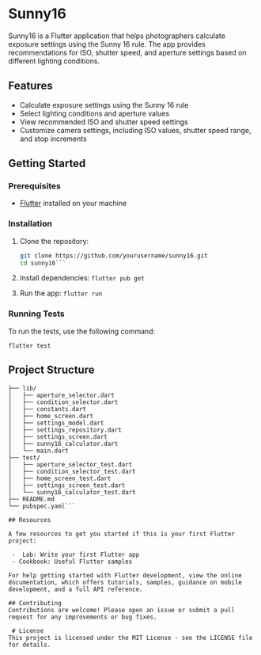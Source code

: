 # Sunny16

Sunny16 is a Flutter application that helps photographers calculate exposure settings using the Sunny 16 rule. The app provides recommendations for ISO, shutter speed, and aperture settings based on different lighting conditions.

## Features

- Calculate exposure settings using the Sunny 16 rule
- Select lighting conditions and aperture values
- View recommended ISO and shutter speed settings
- Customize camera settings, including ISO values, shutter speed range, and stop increments

## Getting Started

### Prerequisites

- [Flutter](https://flutter.dev/docs/get-started/install) installed on your machine

### Installation

1. Clone the repository:
   ```sh
   git clone https://github.com/yourusername/sunny16.git
   cd sunny16```

2. Install dependencies:
    ```flutter pub get```

3. Run the app:
 ```flutter run ```

### Running Tests

To run the tests, use the following command:

```flutter test ```

## Project Structure
```sunny16/
├── lib/
│   ├── aperture_selector.dart
│   ├── condition_selector.dart
│   ├── constants.dart
│   ├── home_screen.dart
│   ├── settings_model.dart
│   ├── settings_repository.dart
│   ├── settings_screen.dart
│   ├── sunny16_calculator.dart
│   └── main.dart
├── test/
│   ├── aperture_selector_test.dart
│   ├── condition_selector_test.dart
│   ├── home_screen_test.dart
│   ├── settings_screen_test.dart
│   └── sunny16_calculator_test.dart
├── README.md
└── pubspec.yaml```

## Resources

A few resources to get you started if this is your first Flutter project:

 -  Lab: Write your first Flutter app
 - Cookbook: Useful Flutter samples

For help getting started with Flutter development, view the online documentation, which offers tutorials, samples, guidance on mobile development, and a full API reference.

## Contributing
Contributions are welcome! Please open an issue or submit a pull request for any improvements or bug fixes.

 # License
This project is licensed under the MIT License - see the LICENSE file for details.